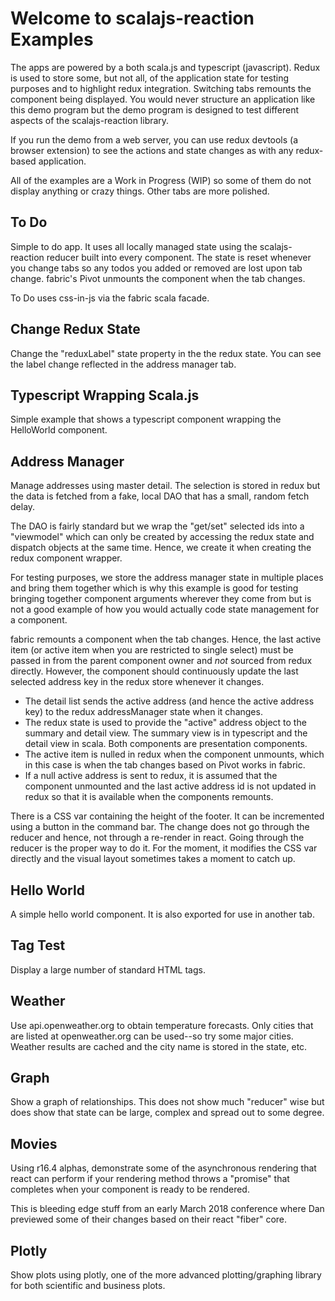 # Welcome to scalajs-reaction Examples

The apps are powered by a both scala.js and typescript (javascript). Redux is
used to store some, but not all, of the application state for testing purposes
and to highlight redux integration. Switching tabs remounts the component being
displayed. You would never structure an application like this demo program but
the demo program is designed to test different aspects of the scalajs-reaction
library.

If you run the demo from a web server, you can use redux devtools (a browser
extension) to see the actions and state changes as with any redux-based
application.

All of the examples are a Work in Progress (WIP) so some of them do not display
anything or crazy things. Other tabs are more polished.

## To Do
Simple to do app. It uses all locally managed state using the scalajs-reaction
reducer built into every component. The state is reset whenever you change tabs
so any todos you added or removed are lost upon tab change. fabric's Pivot
unmounts the component when the tab changes.

To Do uses css-in-js via the fabric scala facade.

## Change Redux State
Change the "reduxLabel" state property in the the redux state. You can see the
label change reflected in the address manager tab.

## Typescript Wrapping Scala.js
Simple example that shows a typescript component wrapping the HelloWorld
component.

## Address Manager
Manage addresses using master detail. The selection is stored in redux but the
data is fetched from a fake, local DAO that has a small, random fetch delay.

The DAO is fairly standard but we wrap the "get/set" selected ids into a
"viewmodel" which can only be created by accessing the redux state and dispatch
objects at the same time. Hence, we create it when creating the redux component
wrapper.

For testing purposes, we store the address manager state in multiple places and
bring them together which is why this example is good for testing bringing
together component arguments wherever they come from but is not a good example
of how you would actually code state management for a component.

fabric remounts a component when the tab changes. Hence, the last active item
(or active item when you are restricted to single select) must be passed in from
the parent component owner and *not* sourced from redux directly. However, the
component should continuously update the last selected address key in the redux
store whenever it changes.

* The detail list sends the active address (and hence the active address key) to
  the redux addressManager state when it changes.
* The redux state is used to provide the "active" address object to the summary
  and detail view. The summary view is in typescript and the detail view in
  scala. Both components are presentation components.
* The active item is nulled in redux when the component unmounts, which in this
  case is when the tab changes based on Pivot works in fabric.
* If a null active address is sent to redux, it is assumed that the component
  unmounted and the last active address id is not updated in redux so that it is
  available when the components remounts.

There is a CSS var containing the height of the footer. It can be incremented using a button in the command bar. The change does not go through the reducer and hence, not through a re-render in react. Going through the reducer is the proper way to do it. For the moment, it modifies the CSS var directly and the visual layout sometimes takes a moment to catch up.

## Hello World
A simple hello world component. It is also exported for use in another tab.

## Tag Test
Display a large number of standard HTML tags.

## Weather
Use api.openweather.org to obtain temperature forecasts. Only cities that are listed at openweather.org can be used--so try some major cities. Weather results are cached and the city name is stored in the state, etc.

## Graph
Show a graph of relationships. This does not show much "reducer" wise but does show that state can be large, complex and spread out to some degree.

## Movies
Using r16.4 alphas, demonstrate some of the asynchronous rendering that react can perform if your rendering method throws a "promise" that completes when your component is ready to be rendered.

This is bleeding edge stuff from an early March 2018 conference where Dan previewed some of their changes based on their react "fiber" core.

## Plotly
Show plots using plotly, one of the more advanced plotting/graphing library for both scientific and business plots.

